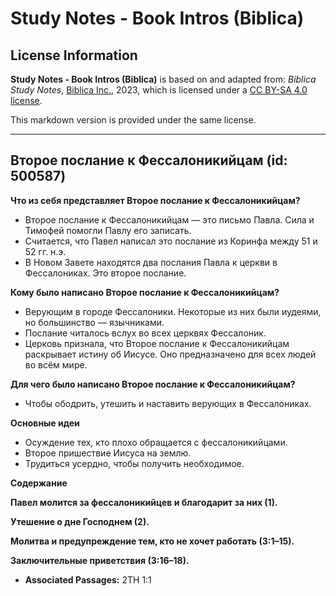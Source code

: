 # Study Notes - Book Intros (Biblica)

## License Information

**Study Notes - Book Intros (Biblica)** is based on and adapted from: _Biblica Study Notes_, [Biblica Inc.](https://www.biblica.com/), 2023, which is licensed under a [CC BY-SA 4.0 license](https://creativecommons.org/licenses/by-sa/4.0/legalcode.en).

This markdown version is provided under the same license.



--------------------------------

## Второе послание к Фессалоникийцам (id: 500587)

**Что из себя представляет Второе послание к Фессалоникийцам?**

* Второе послание к Фессалоникийцам — это письмо Павла. Сила и Тимофей помогли Павлу его записать.
* Считается, что Павел написал это послание из Коринфа между 51 и 52 гг. н.э.
* В Новом Завете находятся два послания Павла к церкви в Фессалониках. Это второе послание.

**Кому было написано Второе послание к Фессалоникийцам?**

* Верующим в городе Фессалоники. Некоторые из них были иудеями, но большинство — язычниками.
* Послание читалось вслух во всех церквях Фессалоник.
* Церковь признала, что Второе послание к Фессалоникийцам раскрывает истину об Иисусе. Оно предназначено для всех людей во всём мире.

**Для чего было написано Второе послание к Фессалоникийцам?**

* Чтобы ободрить, утешить и наставить верующих в Фессалониках.

**Основные идеи**

* Осуждение тех, кто плохо обращается с фессалоникийцами.
* Второе пришествие Иисуса на землю.
* Трудиться усердно, чтобы получить необходимое.

**Содержание**

**Павел молится за фессалоникийцев и благодарит за них (1\).**

**Утешение о дне Господнем (2\).**

**Молитва и предупреждение тем, кто не хочет работать (3:1–15\).**

**Заключительные приветствия (3:16–18\).**

* **Associated Passages:** 2TH 1:1

